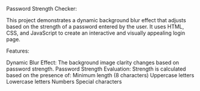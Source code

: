 Password Strength Checker:

This project demonstrates a dynamic background blur effect that adjusts based on the strength of a password entered by the user. It uses HTML, CSS, and JavaScript to create an interactive and visually appealing login page.

Features:

Dynamic Blur Effect: The background image clarity changes based on password strength.
Password Strength Evaluation: Strength is calculated based on the presence of:
Minimum length (8 characters)
Uppercase letters
Lowercase letters
Numbers
Special characters
